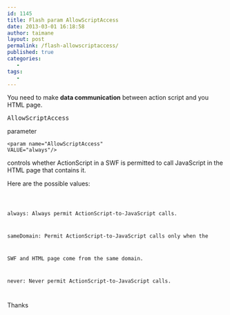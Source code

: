 ```yaml
---
id: 1145
title: Flash param AllowScriptAccess
date: 2013-03-01 16:18:58
author: taimane
layout: post
permalink: /flash-allowscriptaccess/
published: true
categories:
   -
tags:
   -
---
```

You need to make <strong>data communication</strong> between action script and you HTML page.

<pre>AllowScriptAccess</pre> parameter 

<code>&lt;param name=&quot;AllowScriptAccess&quot; VALUE=&quot;always&quot;/&gt;</code>

controls whether ActionScript in a SWF is permitted to call JavaScript in the HTML page that contains it.

Here are the possible values:
<code>
always: Always permit ActionScript-to-JavaScript calls.

sameDomain: Permit ActionScript-to-JavaScript calls only when the 
SWF and HTML page come from the same domain.

never: Never permit ActionScript-to-JavaScript calls.
</code>

Thanks
  


